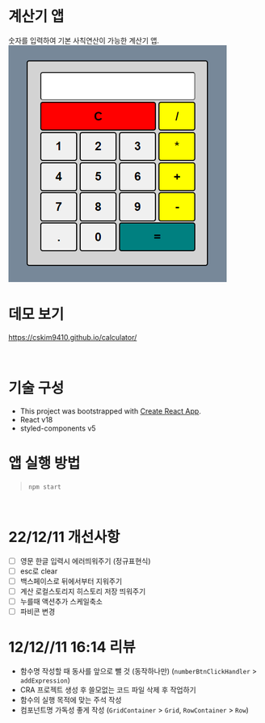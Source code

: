 # 계산기 앱

숫자를 입력하여 기본 사칙연산이 가능한 계산기 앱.
![앱스샷](./emul.png)

# 데모 보기

https://cskim9410.github.io/calculator/

</br>

# 기술 구성

- This project was bootstrapped with [Create React App](https://github.com/facebook/create-react-app).
- React v18
- styled-components v5

# 앱 실행 방법

> `npm start`

<br />

# 22/12/11 개선사항

- [ ] 영문 한글 입력시 에러띄워주기 (정규표현식)
- [ ] esc로 clear
- [ ] 백스페이스로 뒤에서부터 지워주기
- [ ] 계산 로컬스토리지 히스토리 저장 띄워주기
- [ ] 누를때 액션추가 스케일축소
- [ ] 파비콘 변경

# 12/12//11 16:14 리뷰

- 함수명 작성할 때 동사를 앞으로 뺄 것 (동작하나만) (`numberBtnClickHandler` > `addExpression`)
- CRA 프로젝트 생성 후 쓸모없는 코드 파일 삭제 후 작업하기
- 함수의 실행 목적에 맞는 주석 작성
- 컴포넌트명 가독성 좋게 작성 (`GridContainer` > `Grid`, `RowContainer` > `Row`)
